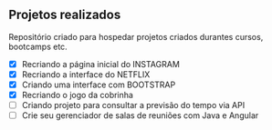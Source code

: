 ## Projetos realizados

Repositório criado para hospedar projetos criados durantes cursos, bootcamps etc.

- [x] Recriando a página inicial do INSTAGRAM
- [x] Recriando a interface do NETFLIX
- [x] Criando uma interface com BOOTSTRAP
- [x] Recriando o jogo da cobrinha
- [ ] Criando projeto para consultar a previsão do tempo via API
- [ ] Crie seu gerenciador de salas de reuniões com Java e Angular